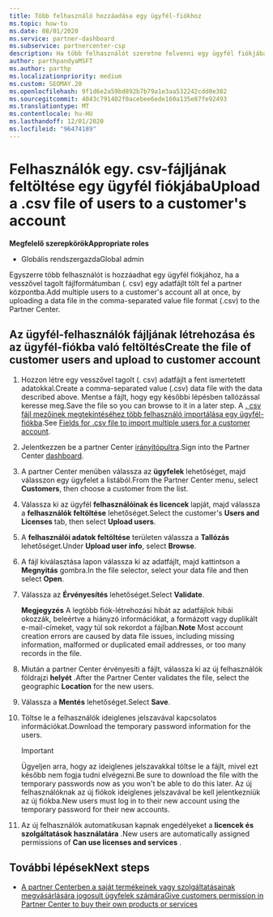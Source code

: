 ```yaml
---
title: Több felhasználó hozzáadása egy ügyfél-fiókhoz
ms.topic: how-to
ms.date: 08/01/2020
ms.service: partner-dashboard
ms.subservice: partnercenter-csp
description: Ha több felhasználót szeretne felvenni egy ügyfél fiókjába, töltse fel az adatfájlt a partner központba a vesszővel tagolt (. csv) fájlformátum használatával.
author: parthpandyaMSFT
ms.author: parthp
ms.localizationpriority: medium
ms.custom: SEOMAY.20
ms.openlocfilehash: 9f1d6e2a59bd892b7b79a1e3aa532242cdd0e302
ms.sourcegitcommit: 4043c791402f0acebee6ede160a135e87fe92493
ms.translationtype: MT
ms.contentlocale: hu-HU
ms.lasthandoff: 12/01/2020
ms.locfileid: "96474189"
---
```

# <a name="upload-a-csv-file-of-users-to-a-customers-account"></a><span data-ttu-id="8dcca-103">Felhasználók egy. csv-fájljának feltöltése egy ügyfél fiókjába</span><span class="sxs-lookup"><span data-stu-id="8dcca-103">Upload a .csv file of users to a customer's account</span></span>


<span data-ttu-id="8dcca-104">**Megfelelő szerepkörök**</span><span class="sxs-lookup"><span data-stu-id="8dcca-104">**Appropriate roles**</span></span>

- <span data-ttu-id="8dcca-105">Globális rendszergazda</span><span class="sxs-lookup"><span data-stu-id="8dcca-105">Global admin</span></span>

<span data-ttu-id="8dcca-106">Egyszerre több felhasználót is hozzáadhat egy ügyfél fiókjához, ha a vesszővel tagolt fájlformátumban (. csv) egy adatfájlt tölt fel a partner központba.</span><span class="sxs-lookup"><span data-stu-id="8dcca-106">Add multiple users to a customer's account all at once, by uploading a data file in the comma-separated value file format (.csv) to the Partner Center.</span></span> 

## <a name="create-the-file-of-customer-users-and-upload-to-customer-account"></a><span data-ttu-id="8dcca-107">Az ügyfél-felhasználók fájljának létrehozása és az ügyfél-fiókba való feltöltés</span><span class="sxs-lookup"><span data-stu-id="8dcca-107">Create the file of customer users and upload to customer account</span></span>

1. <span data-ttu-id="8dcca-108">Hozzon létre egy vesszővel tagolt (. csv) adatfájlt a fent ismertetett adatokkal.</span><span class="sxs-lookup"><span data-stu-id="8dcca-108">Create a comma-separated value (.csv) data file with the data described above.</span></span> <span data-ttu-id="8dcca-109">Mentse a fájlt, hogy egy későbbi lépésben tallózással keresse meg.</span><span class="sxs-lookup"><span data-stu-id="8dcca-109">Save the file so you can browse to it in a later step.</span></span> <span data-ttu-id="8dcca-110">A [. csv fájl mezőinek megtekintéséhez több felhasználó importálása egy ügyfél-fiókba](file-customer-users.md).</span><span class="sxs-lookup"><span data-stu-id="8dcca-110">See [Fields for .csv file to import multiple users for a customer account](file-customer-users.md).</span></span> 

2. <span data-ttu-id="8dcca-111">Jelentkezzen be a partner Center [irányítópultra](https://partner.microsoft.com/dashboard).</span><span class="sxs-lookup"><span data-stu-id="8dcca-111">Sign into the Partner Center [dashboard](https://partner.microsoft.com/dashboard).</span></span>

3. <span data-ttu-id="8dcca-112">A partner Center menüben válassza az **ügyfelek** lehetőséget, majd válasszon egy ügyfelet a listából.</span><span class="sxs-lookup"><span data-stu-id="8dcca-112">From the Partner Center menu, select **Customers**, then choose a customer from the list.</span></span>

4. <span data-ttu-id="8dcca-113">Válassza ki az ügyfél **felhasználóinak és licencek** lapját, majd válassza a **felhasználók feltöltése** lehetőséget.</span><span class="sxs-lookup"><span data-stu-id="8dcca-113">Select the customer's **Users and Licenses** tab, then select **Upload users**.</span></span>

5. <span data-ttu-id="8dcca-114">A **felhasználói adatok feltöltése** területen válassza a **Tallózás** lehetőséget.</span><span class="sxs-lookup"><span data-stu-id="8dcca-114">Under **Upload user info**, select **Browse**.</span></span>

6. <span data-ttu-id="8dcca-115">A fájl kiválasztása lapon válassza ki az adatfájlt, majd kattintson a **Megnyitás** gombra.</span><span class="sxs-lookup"><span data-stu-id="8dcca-115">In the file selector, select your data file and then select **Open**.</span></span>

7. <span data-ttu-id="8dcca-116">Válassza az **Érvényesítés** lehetőséget.</span><span class="sxs-lookup"><span data-stu-id="8dcca-116">Select **Validate**.</span></span>

    <span data-ttu-id="8dcca-117">**Megjegyzés**  A legtöbb fiók-létrehozási hibát az adatfájlok hibái okozzák, beleértve a hiányzó információkat, a formázott vagy duplikált e-mail-címeket, vagy túl sok rekordot a fájlban.</span><span class="sxs-lookup"><span data-stu-id="8dcca-117">**Note**  Most account creation errors are caused by data file issues, including missing information, malformed or duplicated email addresses, or too many records in the file.</span></span>

8. <span data-ttu-id="8dcca-118">Miután a partner Center érvényesíti a fájlt, válassza ki az új felhasználók földrajzi **helyét** .</span><span class="sxs-lookup"><span data-stu-id="8dcca-118">After the Partner Center validates the file, select the geographic **Location** for the new users.</span></span>
9. <span data-ttu-id="8dcca-119">Válassza a **Mentés** lehetőséget.</span><span class="sxs-lookup"><span data-stu-id="8dcca-119">Select **Save**.</span></span>
10. <span data-ttu-id="8dcca-120">Töltse le a felhasználók ideiglenes jelszavával kapcsolatos információkat.</span><span class="sxs-lookup"><span data-stu-id="8dcca-120">Download the temporary password information for the users.</span></span>

    >[!IMPORTANT]
    > <span data-ttu-id="8dcca-121">Ügyeljen arra, hogy az ideiglenes jelszavakkal töltse le a fájlt, mivel ezt később nem fogja tudni elvégezni.</span><span class="sxs-lookup"><span data-stu-id="8dcca-121">Be sure to download the file with the temporary passwords now as you won't be able to do this later.</span></span> <span data-ttu-id="8dcca-122">Az új felhasználóknak az új fiókok ideiglenes jelszavával be kell jelentkezniük az új fiókba.</span><span class="sxs-lookup"><span data-stu-id="8dcca-122">New users must log in to their new account using the temporary password for their new accounts.</span></span>

11. <span data-ttu-id="8dcca-123">Az új felhasználók automatikusan kapnak engedélyeket a **licencek és szolgáltatások használatára** .</span><span class="sxs-lookup"><span data-stu-id="8dcca-123">New users are automatically assigned permissions of **Can use licenses and services** .</span></span> 

## <a name="next-steps"></a><span data-ttu-id="8dcca-124">További lépések</span><span class="sxs-lookup"><span data-stu-id="8dcca-124">Next steps</span></span>

- [<span data-ttu-id="8dcca-125">A partner Centerben a saját termékeinek vagy szolgáltatásainak megvásárlására jogosult ügyfelek számára</span><span class="sxs-lookup"><span data-stu-id="8dcca-125">Give customers permission in Partner Center to buy their own products or services</span></span>](give-customers-permission.md)
